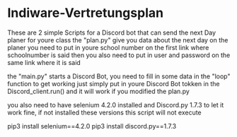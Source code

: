 # Indiware-Vertretungsplan

These are 2 simple Scripts for a Discord bot that can send the next Day planer for youre class
the "plan.py" give you data about the next day on the planer
you need to put in youre school number on the first link where schoolnumber is said
then you also need to put in user and password on the same link where it is said

the "main.py" starts a Discord Bot, you need to fill in some data in the "loop" function to get working
just simply put in youre Discord Bot tokken in the Discord_client.run() and it will work if you modified the plan.py

you also need to have selenium 4.2.0 installed and Discord.py 1.7.3 to let it work fine, if not installed these versions this script will not execute

pip3 install selenium==4.2.0
pip3 install discord.py==1.7.3
